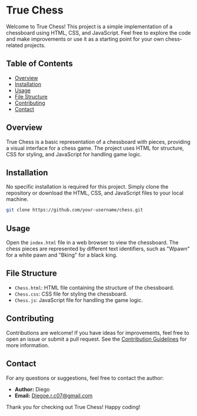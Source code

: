 # True Chess

Welcome to True Chess! This project is a simple implementation of a chessboard using HTML, CSS, and JavaScript. Feel free to explore the code and make improvements or use it as a starting point for your own chess-related projects.

## Table of Contents

- [Overview](#overview)
- [Installation](#installation)
- [Usage](#usage)
- [File Structure](#file-structure)
- [Contributing](#contributing)
- [Contact](#contact)

## Overview

True Chess is a basic representation of a chessboard with pieces, providing a visual interface for a chess game. The project uses HTML for structure, CSS for styling, and JavaScript for handling game logic.

## Installation

No specific installation is required for this project. Simply clone the repository or download the HTML, CSS, and JavaScript files to your local machine.

```bash
git clone https://github.com/your-username/chess.git
```

## Usage

Open the `index.html` file in a web browser to view the chessboard. The chess pieces are represented by different text identifiers, such as "Wpawn" for a white pawn and "Bking" for a black king.

## File Structure

- `Chess.html`: HTML file containing the structure of the chessboard.
- `Chess.css`: CSS file for styling the chessboard.
- `Chess.js`: JavaScript file for handling the game logic.

## Contributing

Contributions are welcome! If you have ideas for improvements, feel free to open an issue or submit a pull request. See the [Contribution Guidelines](CONTRIBUTING.md) for more information.

## Contact

For any questions or suggestions, feel free to contact the author:

- **Author:** Diego
- **Email:** Diegoe.r.c07@gmail.com

Thank you for checking out True Chess! Happy coding!
